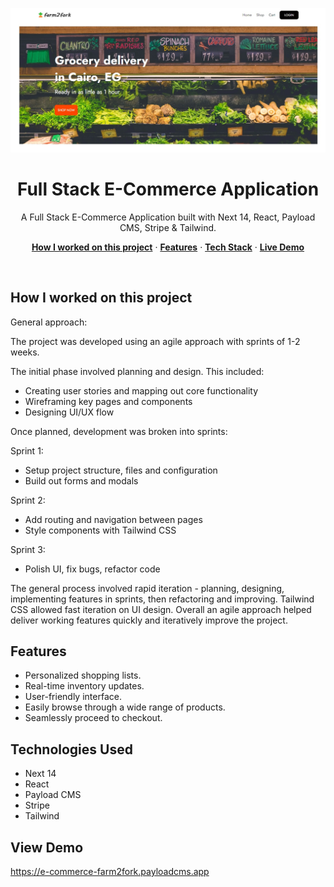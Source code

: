 
<p align="center">
    <img alt="typing test screenshot" src="https://github.com/Vargriym/ee-commerce/blob/main/header.jpg">
    <h1 align="center">Full Stack E-Commerce Application</h1>
  </a>
</p>

<p align="center">
  A Full Stack E-Commerce Application built with Next 14, React, Payload CMS, Stripe & Tailwind.
</p>

<p align="center">
    <a href="#How-I-worked-on-this-project"><strong>How I worked on this project</strong></a> ·
    <a href="#Features"><strong>Features</strong></a> ·
  <a href="#Tech-Stack"><strong>Tech Stack</strong></a> ·
    <a href="#View-Demo"><strong>Live Demo</strong></a>

  
</p>

<br/>

## How I worked on this project

General approach:

The project was developed using an agile approach with sprints of 1-2 weeks.

The initial phase involved planning and design. This included:

- Creating user stories and mapping out core functionality
- Wireframing key pages and components
- Designing UI/UX flow

Once planned, development was broken into sprints:

Sprint 1:

- Setup project structure, files and configuration
- Build out forms and modals

Sprint 2:

- Add routing and navigation between pages
- Style components with Tailwind CSS

Sprint 3:

- Polish UI, fix bugs, refactor code

The general process involved rapid iteration - planning, designing, implementing features in sprints, then refactoring and improving. Tailwind CSS allowed fast iteration on UI design. Overall an agile approach helped deliver working features quickly and iteratively improve the project.

 
## Features

- Personalized shopping lists.
- Real-time inventory updates.
- User-friendly interface.
- Easily browse through a wide range of products.
- Seamlessly proceed to checkout.

## Technologies Used
- Next 14
- React
- Payload CMS
- Stripe
- Tailwind

## View Demo
https://e-commerce-farm2fork.payloadcms.app
